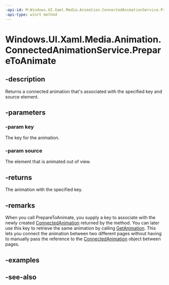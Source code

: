 ```yaml
---
-api-id: M:Windows.UI.Xaml.Media.Animation.ConnectedAnimationService.PrepareToAnimate(System.String,Windows.UI.Xaml.UIElement)
-api-type: winrt method
---
```


<!-- Method syntax
public Windows.UI.Xaml.Media.Animation.ConnectedAnimation PrepareToAnimate(System.String key, Windows.UI.Xaml.UIElement source)
-->

# Windows.UI.Xaml.Media.Animation.ConnectedAnimationService.PrepareToAnimate

## -description
Returns a connected animation that's associated with the specified key and source element.



## -parameters
### -param key
The key for the animation.

### -param source
The element that is animated out of view.

## -returns
The animation with the specified key.

## -remarks
When you call PrepareToAnimate, you supply a key to associate with the newly created [ConnectedAnimation](connectedanimation.md) returned by the method. You can later use this key to retrieve the same animation by calling [GetAnimation](connectedanimationservice_getanimation_1121981282.md). This lets you connect the animation between two different pages without having to manually pass the reference to the [ConnectedAnimation](connectedanimation.md) object between pages.

## -examples

## -see-also
